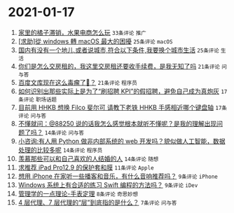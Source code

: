 # 2021-01-17

1. [家里的橘子滞销，水果电商怎么玩](https://www.v2ex.com/t/745600) `33条评论` `推广`
1. [[求助]從 windows 轉 macOS 最大的困擾](https://www.v2ex.com/t/745609) `25条评论` `macOS`
1. [国内有没有一个地儿,或者说城市,符合以下条件,我要换个城市生活](https://www.v2ex.com/t/745623) `25条评论` `生活`
1. [你们是怎么交房租的，我这里交房租还要收手续费，是我无知了吗](https://www.v2ex.com/t/745627) `21条评论` `问与答`
1. [百度文库现在这么毒瘤了🐎？](https://www.v2ex.com/t/745608) `21条评论` `程序员`
1. [如何识别出那些实际上是为了“刷招聘 KPI”的假招聘，避免自己成为真炮灰](https://www.v2ex.com/t/745603) `17条评论` `职场话题`
1. [目前用 HHKB 想换 Filco 斐尔可 请教下老铁 HHKB 手感相近哪个键盘轴](https://www.v2ex.com/t/745595) `17条评论` `问与答`
1. [不懂就问：@88250 说的话我怎么感觉根本就听不懂呢？是我的理解出现问题了吗？](https://www.v2ex.com/t/745612) `14条评论` `问与答`
1. [小咨询:有人用 Python 做非内部系统的 web 开发吗？貌似做人工智能，数据处理的比较多呢](https://www.v2ex.com/t/745598) `14条评论` `程序员`
1. [羡慕那些可以和自己喜欢的人结婚的人](https://www.v2ex.com/t/745593) `14条评论` `随想`
1. [求推荐 iPad Pro12.9 的保护套和膜](https://www.v2ex.com/t/745592) `11条评论` `Apple`
1. [想用 iPhone 在家听一些播客和音乐，有什么音响推荐吗？](https://www.v2ex.com/t/745619) `9条评论` `iPhone`
1. [Windows 系统上有合适的练习 Swift 编程的方法吗？](https://www.v2ex.com/t/745610) `9条评论` `iDev`
1. [管理学的一点理论-手表定理](https://www.v2ex.com/t/745597) `8条评论` `奇思妙想`
1. [4 层代理、7 层代理的“层”到底指的是什么？](https://www.v2ex.com/t/745622) `7条评论` `问与答`
